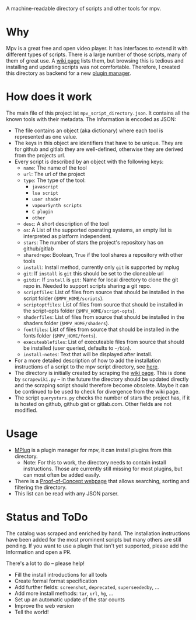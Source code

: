 A machine-readable directory of scripts and other tools for mpv.

Why
===
Mpv is a great free and open video player. It has interfaces to extend
it with different types of scripts. There is a large number of those
scripts, many of them of great use. A [wiki page](https://github.com/mpv-player/mpv/wiki/User-Scripts) lists them, but
browsing this is tedious and installing and updating scripts was not
comfortable. Therefore, I created this directory as backend for a new
[plugin manager](https://github.com/Nudin/mplug).

How does it work
================
The main file of this project ist `mpv_script_directory.json`. It contains all
the known tools with their metadata. The Information is encoded as JSON:
- The file contains an object (aka dictionary) where each tool is represented as one value.
- The keys in this object are identifiers that have to be unique. They are for
  github and gitlab they are well-defined, otherwise they are derived from the
  projects url.
- Every script is described by an object with the following keys:
	- `name`: The name of the tool
	- `url`: The url of the project
	- `type`: The type of the tool:
		- `javascript`
		- `lua script`
		- `user shader`
		- `vapourSynth scripts`
		- `C plugin`
		- `other`
	- `desc`: A short description of the tool
	- `os`: A List of the supported operating systems, an empty list is
	  interpreted as platform independent.
	- `stars`: The number of stars the project's repository has on github/gitlab
	- `sharedrepo`: Boolean, `True` if the tool shares a repository with other tools
	- `install`: Install method, currently only `git` is supported by mplug
	- `git`: If `install` is `git` this should be set to the cloneable url
	- `gitdir`: If `install` is `git`: Name for local directory to clone
	  the git repo in. Needed to support scripts sharing a git repo.
	- `scriptfiles`: List of files from source that should be installed in
	  the script folder (`$MPV_HOME/scripts`).
	- `scriptoptfiles`: List of files from source that should be installed
	  in the script-opts folder (`$MPV_HOME/script-opts`).
	- `shaderfiles`: List of files from source that should be installed in
	  the shaders folder (`$MPV_HOME/shaders`).
	- `fontfiles`: List of files from source that should be installed in
	  the fonts folder (`$MPV_HOME/fonts`).
	- `executeablefiles`: List of executeable files from source that should
	  be installed (user queried, defaults to `~/bin`).
	- `install-notes`: Text that will be displayed after install.
- For a more detailed description of how to add the installation instructions
  of a script to the mpv script directory, see [here](HOWTO_ADD_INSTALL_INSTRUCTIONS.md).
- The directory is initially created by scraping the [wiki page](https://github.com/mpv-player/mpv/wiki/User-Scripts). This is done by
  `scrapewiki.py` – in the future the directory should be updated directly and
  the scraping script should therefore become obsolete. Maybe it can be
  continued to be used to check for divergence from the wiki page.
- The script `querystars.py` checks the number of stars the project has, if it
  is hosted on github, github gist or gitlab.com. Other fields are not modified.

Usage
=====
- [MPlug](https://github.com/Nudin/mplug) is a plugin manager for mpv, it can install plugins from this directory.
	- Note: For this to work, the directory needs to contain install
	  instructions. Those are currently still missing for most plugins, but can
	  most often be added easily.
- There is a [Proof-of-Concept webpage](https://nudin.github.io/mpv-script-directory/) that allows searching, sorting and
  filtering the directory.
- This list can be read with any JSON parser.


Status and ToDo
===============
The catalog was scraped and enriched by hand. The installation instructions
have been added for the most prominent scripts but many others are still
pending. If you want to use a plugin that isn't yet supported, please add the
Information and open a PR.

There's a lot to do – please help!
- Fill the install introductions for all tools
- Create formal format specification
- Add further fields: `screenshot`, `deprecated`, `superseededby`, …
- Add more install methods: `tar`, `url`, `hg`, …
- Set up an automatic update of the star counts
- Improve the web version
- Tell the world!
